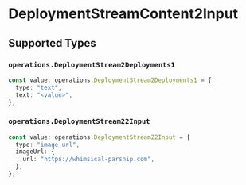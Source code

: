 # DeploymentStreamContent2Input


## Supported Types

### `operations.DeploymentStream2Deployments1`

```typescript
const value: operations.DeploymentStream2Deployments1 = {
  type: "text",
  text: "<value>",
};
```

### `operations.DeploymentStream22Input`

```typescript
const value: operations.DeploymentStream22Input = {
  type: "image_url",
  imageUrl: {
    url: "https://whimsical-parsnip.com",
  },
};
```

